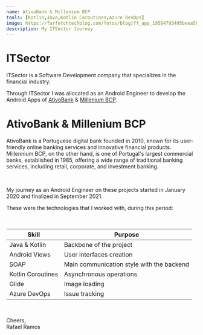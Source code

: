 ```yaml
---
name: AtivoBank & Millenium BCP
tools: [Kotlin,Java,Kotlin Coroutines,Azure DevOps]
image: https://farfetchtechblog.com/fotos/blog/ff_app_19504793495beea5b77b955.jpg
description: My ITSector Journey
---
```


# ITSector

ITSector is a Software Development company that specializes in the financial industry.

Through ITSector I was allocated as an Android Engineer to develop the Android Apps of [AtivoBank](https://play.google.com/store/apps/details?id=wit.android.bcpBankingApp.activoBank&hl=pt_PT&pli=1) & [Millenium BCP](https://play.google.com/store/apps/details?id=wit.android.bcpBankingApp.millennium&hl=pt_PT).

# AtivoBank & Millenium BCP

AtivoBank is a Portuguese digital bank founded in 2010, known for its user-friendly online banking services and innovative financial products.
Millennium BCP, on the other hand, is one of Portugal's largest commercial banks, established in 1985, offering a wide range of traditional banking services, including retail, corporate, and investment banking.

<br>

My journey as an Android Engineer on these projects started in January 2020 and finalized in September 2021.

These were the technologies that I worked with, during this period:

<br>

| **Skill** | **Purpose** |
|---|---|
| Java & Kotlin | Backbone of the project |
| Android Views | User interfaces creation |
| SOAP | Main communication style with the backend |
| Kotlin Coroutines | Asynchronous operations |
| Glide | Image loading |
| Azure DevOps | Issue tracking |

<br>

Cheers,<br>Rafael Ramos
